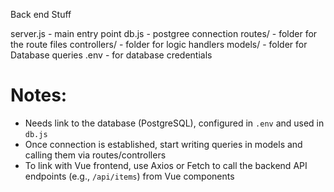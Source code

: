 Back end Stuff

server.js - main entry point 
db.js - postgree connection 
routes/ - folder for the route files
controllers/ - folder for logic handlers 
models/ - folder for Database queries
.env - for database credentials 


# Notes:
- Needs link to the database (PostgreSQL), configured in `.env` and used in `db.js`
- Once connection is established, start writing queries in models and calling them via routes/controllers
- To link with Vue frontend, use Axios or Fetch to call the backend API endpoints (e.g., `/api/items`) from Vue components
